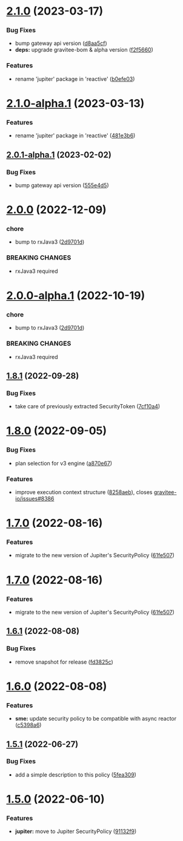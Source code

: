 # [2.1.0](https://github.com/gravitee-io/gravitee-policy-keyless/compare/2.0.0...2.1.0) (2023-03-17)


### Bug Fixes

* bump gateway api version ([d8aa5cf](https://github.com/gravitee-io/gravitee-policy-keyless/commit/d8aa5cf8af26d3ea52bdd7e2d149a7dfa3926f17))
* **deps:** upgrade gravitee-bom & alpha version ([f2f5660](https://github.com/gravitee-io/gravitee-policy-keyless/commit/f2f5660a50e7d89f3cd5a0e5c23e5f440f8e92b9))


### Features

* rename 'jupiter' package in 'reactive' ([b0efe03](https://github.com/gravitee-io/gravitee-policy-keyless/commit/b0efe03ff757e46c48d949041bf88808e06a0112))

# [2.1.0-alpha.1](https://github.com/gravitee-io/gravitee-policy-keyless/compare/2.0.1-alpha.1...2.1.0-alpha.1) (2023-03-13)


### Features

* rename 'jupiter' package in 'reactive' ([481e3b6](https://github.com/gravitee-io/gravitee-policy-keyless/commit/481e3b6a58dd5d6c54c361654d0723836bccd35e))

## [2.0.1-alpha.1](https://github.com/gravitee-io/gravitee-policy-keyless/compare/2.0.0...2.0.1-alpha.1) (2023-02-02)


### Bug Fixes

* bump gateway api version ([555e4d5](https://github.com/gravitee-io/gravitee-policy-keyless/commit/555e4d5f65058f5260f88b77bf7863fe0bc2f5f7))

# [2.0.0](https://github.com/gravitee-io/gravitee-policy-keyless/compare/1.8.1...2.0.0) (2022-12-09)


### chore

* bump to rxJava3 ([2d9701d](https://github.com/gravitee-io/gravitee-policy-keyless/commit/2d9701d901eb3160ee0bf1fa2f930cfeae459836))


### BREAKING CHANGES

* rxJava3 required

# [2.0.0-alpha.1](https://github.com/gravitee-io/gravitee-policy-keyless/compare/1.8.1...2.0.0-alpha.1) (2022-10-19)


### chore

* bump to rxJava3 ([2d9701d](https://github.com/gravitee-io/gravitee-policy-keyless/commit/2d9701d901eb3160ee0bf1fa2f930cfeae459836))


### BREAKING CHANGES

* rxJava3 required

## [1.8.1](https://github.com/gravitee-io/gravitee-policy-keyless/compare/1.8.0...1.8.1) (2022-09-28)


### Bug Fixes

* take care of previously extracted SecurityToken ([7cf10a4](https://github.com/gravitee-io/gravitee-policy-keyless/commit/7cf10a4c2261ea720846cbbd24ba783ecc98204e))

# [1.8.0](https://github.com/gravitee-io/gravitee-policy-keyless/compare/1.7.0...1.8.0) (2022-09-05)


### Bug Fixes

* plan selection for v3 engine ([a870e67](https://github.com/gravitee-io/gravitee-policy-keyless/commit/a870e67a510c51788be3e54bd45a142c730519e1))


### Features

* improve execution context structure ([8258aeb](https://github.com/gravitee-io/gravitee-policy-keyless/commit/8258aebe29fb9d7a095962bf155fdb9e3826a331)), closes [gravitee-io/issues#8386](https://github.com/gravitee-io/issues/issues/8386)

# [1.7.0](https://github.com/gravitee-io/gravitee-policy-keyless/compare/1.6.1...1.7.0) (2022-08-16)


### Features

* migrate to the new version of Jupiter's SecurityPolicy ([61fe507](https://github.com/gravitee-io/gravitee-policy-keyless/commit/61fe5071fcc7192aa57f904c57487de105218e90))

# [1.7.0](https://github.com/gravitee-io/gravitee-policy-keyless/compare/1.6.1...1.7.0) (2022-08-16)


### Features

* migrate to the new version of Jupiter's SecurityPolicy ([61fe507](https://github.com/gravitee-io/gravitee-policy-keyless/commit/61fe5071fcc7192aa57f904c57487de105218e90))

## [1.6.1](https://github.com/gravitee-io/gravitee-policy-keyless/compare/1.6.0...1.6.1) (2022-08-08)


### Bug Fixes

* remove snapshot for release ([fd3825c](https://github.com/gravitee-io/gravitee-policy-keyless/commit/fd3825cf45f1c6e11bfb88470251e9e273238654))

# [1.6.0](https://github.com/gravitee-io/gravitee-policy-keyless/compare/1.5.1...1.6.0) (2022-08-08)


### Features

* **sme:** update security policy to be compatible with async reactor ([c5398a6](https://github.com/gravitee-io/gravitee-policy-keyless/commit/c5398a6cdcab3a35f9e96b08fcb34dd3838e5fe2))

## [1.5.1](https://github.com/gravitee-io/gravitee-policy-keyless/compare/1.5.0...1.5.1) (2022-06-27)


### Bug Fixes

* add a simple description to this policy ([5fea309](https://github.com/gravitee-io/gravitee-policy-keyless/commit/5fea30917991bf6d86067fa60ffed9ee24a5f879))

# [1.5.0](https://github.com/gravitee-io/gravitee-policy-keyless/compare/1.4.0...1.5.0) (2022-06-10)


### Features

* **jupiter:** move to Jupiter SecurityPolicy ([91132f9](https://github.com/gravitee-io/gravitee-policy-keyless/commit/91132f9c62cf8ec4d3c5dba0b0d234d5d352a567))
